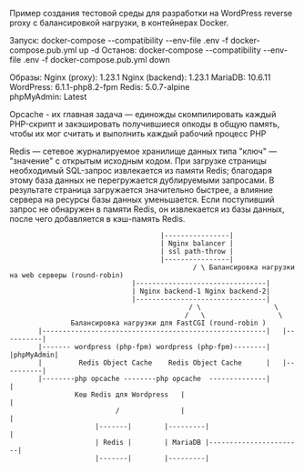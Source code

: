 Пример создания тестовой среды для разработки на WordPress
reverse proxy с балансировкой нагрузки,  в контейнерах Docker.

Запуск:
docker-compose --compatibility --env-file .env -f docker-compose.pub.yml up -d
Останов:
docker-compose --compatibility --env-file .env -f docker-compose.pub.yml down 

Образы:
Nginx (proxy):   1.23.1
Nginx (backend): 1.23.1
MariaDB:         10.6.11
WordPress:       6.1.1-php8.2-fpm
Redis:           5.0.7-alpine          
phpMyAdmin:      Latest

Opcache - их главная задача — единожды скомпилировать каждый PHP-скрипт 
и закэшировать получившиеся опкоды в общую память, чтобы их мог считать и
выполнить каждый рабочий процесс PHP

Redis — сетевое журналируемое хранилище данных типа "ключ" — "значение" с открытым исходным кодом.
При загрузке страницы необходимый SQL-запрос извлекается из памяти Redis; благодаря этому база данных не 
перегружается дублируемыми запросами. В результате страница загружается значительно быстрее, а влияние
сервера на ресурсы базы данных уменьшается. Если поступивший запрос не обнаружен в памяти Redis,
он извлекается из базы данных, после чего добавляется в кэш-память Redis.

                                             
                                         |----------------|
                                         | Nginx balancer |
                                         | ssl path-throw | 
                                         |----------------|
                                                 / \ Балансировка нагрузки на web серверы (round-robin)
                                  |--------------------------------|            
                                  | Nginx backend-1 Nginx backend-2| 
                                  |--------------------------------|
                                                / \                  \
                                               /   \                  \
                   Балансировка нагрузки для FastCGI (round-robin )   
           |-------------------------------------------------------|   |----------| 
           |------- wordpress (php-fpm) wordpress (php-fpm)--------|   |phpMyAdmin|
           |         Redis Object Cache    Redis Object Cache      |   |----------|   
           |--------php opcache --------php opcache  --------------|        |
                    Кеш Redis для Wordpress   |                             |
                              /               |                             |
                         |-------|        |---------|                       |
                         | Redis |        | MariaDB |-----------------------|
                         |-------|        |---------|
                         
                                                   
